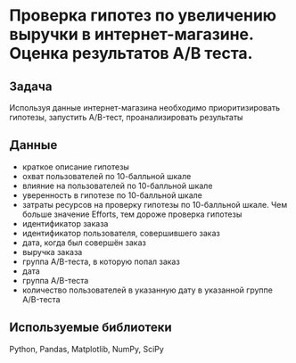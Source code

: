 # Проверка гипотез по увеличению выручки в интернет-магазине. Оценка результатов A/B теста.

## Задача
Используя данные интернет-магазина необходимо приоритизировать гипотезы, запустить A/B-тест, проанализировать результаты
## Данные
- краткое описание гипотезы
- охват пользователей по 10-балльной шкале
- влияние на пользователей по 10-балльной шкале
- уверенность в гипотезе по 10-балльной шкале
- затраты ресурсов на проверку гипотезы по 10-балльной шкале. Чем больше значение Efforts, тем дороже проверка гипотезы
- идентификатор заказа
- идентификатор пользователя, совершившего заказ
- дата, когда был совершён заказ
- выручка заказа
- группа A/B-теста, в которую попал заказ
- дата
- группа A/B-теста
- количество пользователей в указанную дату в указанной группе A/B-теста
## Используемые библиотеки
Python, Pandas, Matplotlib, NumPy, SciPy
